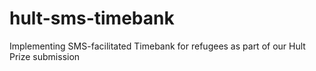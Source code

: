 # hult-sms-timebank
Implementing SMS-facilitated Timebank for refugees as part of our Hult Prize submission
